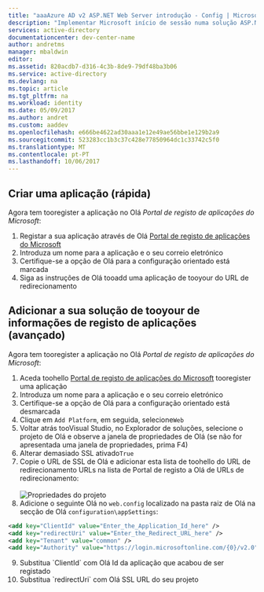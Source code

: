 ```yaml
---
title: "aaaAzure AD v2 ASP.NET Web Server introdução - Config | Microsoft Docs"
description: "Implementar Microsoft início de sessão numa solução ASP.NET com uma aplicação de baseadas no browser web tradicional utilizando o padrão de OpenID Connect"
services: active-directory
documentationcenter: dev-center-name
author: andretms
manager: mbaldwin
editor: 
ms.assetid: 820acdb7-d316-4c3b-8de9-79df48ba3b06
ms.service: active-directory
ms.devlang: na
ms.topic: article
ms.tgt_pltfrm: na
ms.workload: identity
ms.date: 05/09/2017
ms.author: andret
ms.custom: aaddev
ms.openlocfilehash: e666be4622ad30aaa1e12e49ae56bbe1e129b2a9
ms.sourcegitcommit: 523283cc1b3c37c428e77850964dc1c33742c5f0
ms.translationtype: MT
ms.contentlocale: pt-PT
ms.lasthandoff: 10/06/2017
---
```

## <a name="create-an-application-express"></a>Criar uma aplicação (rápida)
Agora tem tooregister a aplicação no Olá *Portal de registo de aplicações do Microsoft*:
1. Registar a sua aplicação através de Olá [Portal de registo de aplicações do Microsoft](https://apps.dev.microsoft.com/portal/register-app?appType=serverSideWebApp&appTech=aspNetWebAppOwin&step=configure)
2.  Introduza um nome para a aplicação e o seu correio eletrónico
3.  Certifique-se a opção de Olá para a configuração orientado está marcada
4.  Siga as instruções de Olá tooadd uma aplicação de tooyour do URL de redirecionamento

## <a name="add-your-application-registration-information-tooyour-solution-advanced"></a>Adicionar a sua solução de tooyour de informações de registo de aplicações (avançado)
Agora tem tooregister a aplicação no Olá *Portal de registo de aplicações do Microsoft*:
1. Aceda toohello [Portal de registo de aplicações do Microsoft](https://apps.dev.microsoft.com/portal/register-app) tooregister uma aplicação
2. Introduza um nome para a aplicação e o seu correio eletrónico 
3.  Certifique-se a opção de Olá para a configuração orientado está desmarcada
4.  Clique em `Add Platform`, em seguida, selecione`Web`
5.  Voltar atrás tooVisual Studio, no Explorador de soluções, selecione o projeto de Olá e observe a janela de propriedades de Olá (se não for apresentada uma janela de propriedades, prima F4)
6.  Alterar demasiado SSL ativado`True`
7.  Copie o URL de SSL de Olá e adicionar esta lista de toohello do URL de redirecionamento URLs na lista de Portal de registo a Olá de URLs de redirecionamento:<br/><br/>![Propriedades do projeto](media/active-directory-serversidewebapp-aspnetwebappowin-configure/vsprojectproperties.png)<br />
8.  Adicione o seguinte Olá no `web.config` localizado na pasta raiz de Olá na secção de Olá `configuration\appSettings`:

```xml
<add key="ClientId" value="Enter_the_Application_Id_here" />
<add key="redirectUri" value="Enter_the_Redirect_URL_here" />
<add key="Tenant" value="common" />
<add key="Authority" value="https://login.microsoftonline.com/{0}/v2.0" /> 
```
<!-- Workaround for Docs conversion bug -->
<ol start="9">
<li>
Substitua `ClientId` com Olá Id da aplicação que acabou de ser registado
</li>
<li>
Substitua `redirectUri` com Olá SSL URL do seu projeto
</li>
</ol>
<!-- End Docs -->
